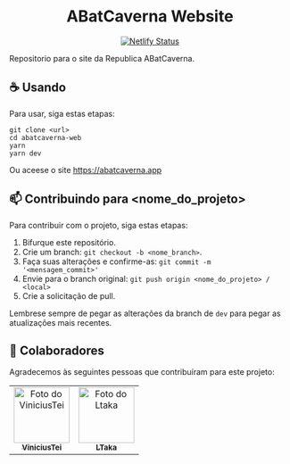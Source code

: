 <h1 align="center">ABatCaverna Website</h1>

<div align="center">
  
  [![Netlify Status](https://api.netlify.com/api/v1/badges/8a31f721-106f-4f21-9b5a-f4cda0060902/deploy-status)](https://app.netlify.com/sites/silly-albattani-9330a5/deploys)

</div>


Repositorio para o site da Republica ABatCaverna.

## ☕ Usando

Para usar, siga estas etapas:

```
git clone <url>
cd abatcaverna-web
yarn
yarn dev
```

Ou aceese o site https://abatcaverna.app

## 📫 Contribuindo para <nome_do_projeto>

Para contribuir com o projeto, siga estas etapas:

1. Bifurque este repositório.
2. Crie um branch: `git checkout -b <nome_branch>`.
3. Faça suas alterações e confirme-as: `git commit -m '<mensagem_commit>'`
4. Envie para o branch original: `git push origin <nome_do_projeto> / <local>`
5. Crie a solicitação de pull.

Lembrese sempre de pegar as alterações da branch de `dev` para pegar as atualizações mais recentes.

## 🤝 Colaboradores

Agradecemos às seguintes pessoas que contribuíram para este projeto:

<table>
  <tr>
    <td align="center">
      <a href="#">
        <img src="https://github.com/ViniciusTei.png" width="100px;" alt="Foto do ViniciusTei"/><br>
        <sub>
          <b>ViniciusTei</b>
        </sub>
      </a>
    </td>
    <td align="center">
      <a href="#">
        <img src="https://github.com/LTaka.png" width="100px;" alt="Foto do Ltaka"/><br>
        <sub>
          <b>LTaka</b>
        </sub>
      </a>
    </td>
  </tr>
</table>

